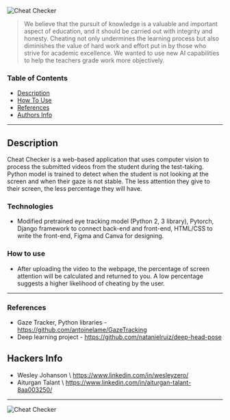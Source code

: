 ![Cheat Checker](https://github.com/wesleyZero/ucsb_hacks_ix/assets/86029622/3676487c-937b-42a0-bb50-ef11f2efc0a3)


> We believe that the pursuit of knowledge is a valuable and important aspect of education, and it should be carried out with integrity and honesty. Cheating not only undermines the learning process but also diminishes the value of hard work and effort put in by those who strive for academic excellence. We wanted to use new AI capabilities to help the teachers grade work more objectively. 


### Table of Contents

- [Description](#description)
- [How To Use](#how-to-use)
- [References](#references)
- [Authors Info](#hackers-info)

---

## Description

Cheat Checker is a web-based application that uses computer vision to process the submitted videos from the student during the test-taking. Python model is trained to detect when the student is not looking at the screen and when their gaze is not stable. The less attention they give to their screen, the less percentage they will have. 


### Technologies

- Modified pretrained eye tracking model (Python 2, 3 library), Pytorch, Django framework to connect back-end and front-end, HTML/CSS to write the front-end, Figma and Canva for designing. 


### How to use
- After uploading the video to the webpage, the percentage of screen attention will be calculated and returned to you. A low percentage suggests a higher likelihood of cheating by the user.


---

### References
- Gaze Tracker, Python libraries - https://github.com/antoinelame/GazeTracking
- Deep learning project -  https://github.com/natanielruiz/deep-head-pose


## Hackers Info
- Wesley Johanson \\ https://www.linkedin.com/in/wesleyzero/
- Aiturgan Talant \\ https://www.linkedin.com/in/aiturgan-talant-8aa003250/


---

![Cheat Checker](https://github.com/wesleyZero/ucsb_hacks_ix/assets/86029622/cd378a2e-999c-479b-bcb7-db71140d01e4)
